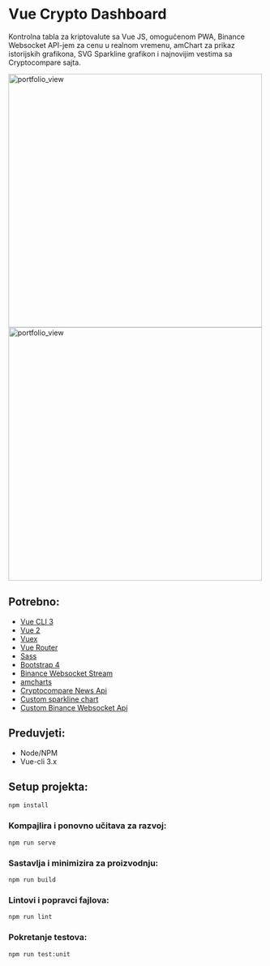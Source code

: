 # Vue Crypto Dashboard

Kontrolna tabla za kriptovalute sa Vue JS, omogućenom PWA, Binance Websocket API-jem za cenu u realnom vremenu, amChart za prikaz istorijskih grafikona, SVG Sparkline grafikon i najnovijim vestima sa Cryptocompare sajta.



<img width="500" alt="portfolio_view" src="https://user-images.githubusercontent.com/36194663/47360119-2ec3a600-d6ec-11e8-95a2-0b61d0bf0f11.png">

<img width="500" alt="portfolio_view" src="https://user-images.githubusercontent.com/36194663/47360137-3edb8580-d6ec-11e8-8cb9-88b632328e38.png">
 
## Potrebno:

- [Vue CLI 3](https://github.com/vuejs/vue-cli)
- [Vue 2](https://v2.vuejs.org/)
- [Vuex](https://github.com/vuejs/vuex)
- [Vue Router](https://github.com/vuejs/vue-router)
- [Sass](http://sass-lang.com/)
- [Bootstrap 4](https://getbootstrap.com/docs/4.1/getting-started/introduction/)
- [Binance Websocket Stream](https://github.com/binance-exchange/binance-official-api-docs/blob/master/web-socket-streams.md)
- [amcharts](https://www.amcharts.com/)
- [Cryptocompare News Api](https://min-api.cryptocompare.com/)
- [Custom sparkline chart](https://github.com/JayeshLab/vue-crypto-dashboard/blob/master/src/components/Sparkline.vue)
- [Custom Binance Websocket Api](https://github.com/JayeshLab/vue-crypto-dashboard/blob/master/src/services/api.js)


## Preduvjeti:

- Node/NPM
- Vue-cli 3.x

## Setup projekta:
```
npm install
```

### Kompajlira i ponovno učitava za razvoj:
```
npm run serve
```

### Sastavlja i minimizira za proizvodnju:
```
npm run build
```

### Lintovi i popravci fajlova:
```
npm run lint
```

### Pokretanje testova:
```
npm run test:unit
```

